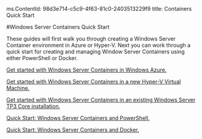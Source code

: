 ms.ContentId: 98d3e714-c5c9-4f63-81c0-2403513229f9
title: Containers Quick Start

#Windows Server Containers Quick Start

These guides will first walk you through creating a Windows Server Container environment in Azure or Hyper-V.
Next you can work through a quick start for creating and managing Window Server Containers using either PowerShell or Docker.

[Get started with Windows Server Containers in Windows Azure.](./azure_setup.md)

[Get started with Windows Server Containers in a new Hyper-V Virtual Machine.](./container_setup.md)

[Get started with Windows Server Containers in an existing Windows Server TP3 Core installation.](./inplace_setup.md)

[Quick Start: Windows Server Containers and PowerShell.](./manage_powershell.md)

[Quick Start: Windows Server Containers and Docker.](./manage_docker.md)


